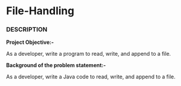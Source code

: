 # File-Handling

### **DESCRIPTION**

**Project Objective:-**

As a developer, write a program to read, write, and append to a file.

 

**Background of the problem statement:-**

As a developer, write a Java code to read, write, and append to a file.

 
